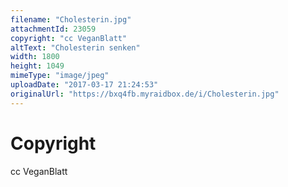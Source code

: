 ```yaml
---
filename: "Cholesterin.jpg"
attachmentId: 23059
copyright: "cc VeganBlatt"
altText: "Cholesterin senken"
width: 1800
height: 1049
mimeType: "image/jpeg"
uploadDate: "2017-03-17 21:24:53"
originalUrl: "https://bxq4fb.myraidbox.de/i/Cholesterin.jpg"
---
```


# Copyright

cc VeganBlatt
